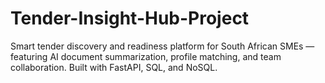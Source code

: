 # Tender-Insight-Hub-Project
Smart tender discovery and readiness platform for South African SMEs — featuring AI document summarization, profile matching, and team collaboration. Built with FastAPI, SQL, and NoSQL.
